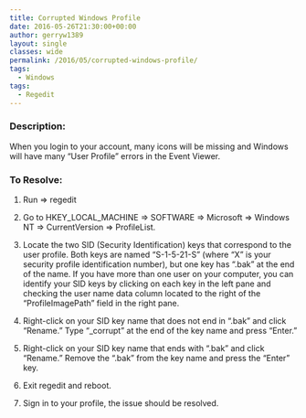 ```yaml
---
title: Corrupted Windows Profile
date: 2016-05-26T21:30:00+00:00
author: gerryw1389
layout: single
classes: wide
permalink: /2016/05/corrupted-windows-profile/
tags:
  - Windows
tags:
  - Regedit
---
```

<!--more-->

### Description:

When you login to your account, many icons will be missing and Windows will have many &#8220;User Profile&#8221; errors in the Event Viewer.

### To Resolve:

1. Run => regedit

2. Go to HKEY_LOCAL_MACHINE => SOFTWARE => Microsoft => Windows NT => CurrentVersion => ProfileList.

3. Locate the two SID (Security Identification) keys that correspond to the user profile. Both keys are named &#8220;S-1-5-21-S&#8221; (where &#8220;X&#8221; is your security profile identification number), but one key has &#8220;.bak&#8221; at the end of the name. If you have more than one user on your computer, you can identify your SID keys by clicking on each key in the left pane and checking the user name data column located to the right of the &#8220;ProfileImagePath&#8221; field in the right pane.

4. Right-click on your SID key name that does not end in &#8220;.bak&#8221; and click &#8220;Rename.&#8221; Type &#8220;_corrupt&#8221; at the end of the key name and press &#8220;Enter.&#8221;

5. Right-click on your SID key name that ends with &#8220;.bak&#8221; and click &#8220;Rename.&#8221; Remove the &#8220;.bak&#8221; from the key name and press the &#8220;Enter&#8221; key.

6. Exit regedit and reboot.

7. Sign in to your profile, the issue should be resolved.